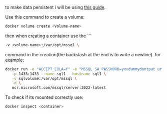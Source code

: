 to make data persistent i will be using [this guide](https://learn.microsoft.com/en-us/sql/linux/sql-server-linux-docker-container-configure?view=sql-server-ver16&pivots=cs1-bash#persist).

Use this command to create a volume:
```bash
docker volume create <Volume-name>
```

then when creating a container use the ```
```bash
-v <volume-name>:/var/opt/mssql \
```
 command in the creation(the backslash at the end is to write a newline).
for example:
```bash
docker run -e "ACCEPT_EULA=Y" -e "MSSQL_SA_PASSWORD=youdummydontput ur password inside ur notes" \
   -p 1433:1433 --name sql1 --hostname sql1 \
   -v sqlvolume:/var/opt/mssql \
   -d \
   mcr.microsoft.com/mssql/server:2022-latest
```
To check if its mounted correctly use:
```bash
docker inspect <container>
```
